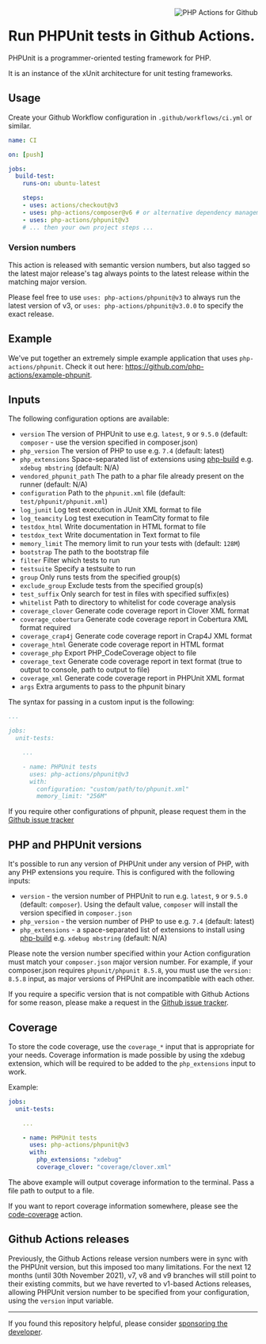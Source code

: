 <img src="http://159.65.210.101/php-actions.png" align="right" alt="PHP Actions for Github" />

Run PHPUnit tests in Github Actions.
====================================

PHPUnit is a programmer-oriented testing framework for PHP.

It is an instance of the xUnit architecture for unit testing frameworks.

Usage
-----

Create your Github Workflow configuration in `.github/workflows/ci.yml` or similar.

```yaml
name: CI

on: [push]

jobs:
  build-test:
    runs-on: ubuntu-latest

    steps:
    - uses: actions/checkout@v3
    - uses: php-actions/composer@v6 # or alternative dependency management
    - uses: php-actions/phpunit@v3
    # ... then your own project steps ...
```

### Version numbers

This action is released with semantic version numbers, but also tagged so the latest major release's tag always points to the latest release within the matching major version.

Please feel free to use `uses: php-actions/phpunit@v3` to always run the latest version of v3, or `uses: php-actions/phpunit@v3.0.0` to specify the exact release.

Example
-------

We've put together an extremely simple example application that uses `php-actions/phpunit`. Check it out here: https://github.com/php-actions/example-phpunit.

Inputs
------

The following configuration options are available:

+ `version` The version of PHPUnit to use e.g. `latest`, `9` or `9.5.0` (default: `composer` - use the version specified in composer.json)
+ `php_version` The version of PHP to use e.g. `7.4` (default: latest)
+ `php_extensions` Space-separated list of extensions using [php-build][php-build] e.g. `xdebug mbstring` (default: N/A)
+ `vendored_phpunit_path` The path to a phar file already present on the runner (default: N/A)
+ `configuration` Path to the `phpunit.xml` file (default: `test/phpunit/phpunit.xml`)
+ `log_junit` Log test execution in JUnit XML format to file
+ `log_teamcity` Log test execution in TeamCity format to file 
+ `testdox_html` Write documentation in HTML format to file
+ `testdox_text` Write documentation in Text format to file
+ `memory_limit` The memory limit to run your tests with (default: `128M`)
+ `bootstrap` The path to the bootstrap file
+ `filter` Filter which tests to run
+ `testsuite` Specify a testsuite to run
+ `group` Only runs tests from the specified group(s)
+ `exclude_group` Exclude tests from the specified group(s)
+ `test_suffix` Only search for test in files with specified suffix(es)
+ `whitelist` Path to directory to whitelist for code coverage analysis
+ `coverage_clover` Generate code coverage report in Clover XML format
+ `coverage_cobertura` Generate code coverage report in Cobertura XML format
  required
+ `coverage_crap4j` Generate code coverage report in Crap4J XML format
+ `coverage_html` Generate code coverage report in HTML format
+ `coverage_php` Export PHP_CodeCoverage object to file
+ `coverage_text` Generate code coverage report in text format (true to output to console, path to output to file)
+ `coverage_xml` Generate code coverage report in PHPUnit XML format
+ `args` Extra arguments to pass to the phpunit binary

The syntax for passing in a custom input is the following:

```yaml
...

jobs:
  unit-tests:

    ...

    - name: PHPUnit tests
      uses: php-actions/phpunit@v3
      with:
        configuration: "custom/path/to/phpunit.xml"
        memory_limit: "256M"
```

If you require other configurations of phpunit, please request them in the [Github issue tracker][issues]

PHP and PHPUnit versions
------------------------

It's possible to run any version of PHPUnit under any version of PHP, with any PHP extensions you require. This is configured with the following inputs:

+ `version` - the version number of PHPUnit to run e.g. `latest`, `9` or `9.5.0` (default: `composer`). Using the default value, `composer` will install the version specified in `composer.json`
+ `php_version` - the version number of PHP to use e.g. `7.4` (default: latest)
+ `php_extensions` - a space-separated list of extensions to install using [php-build][php-build] e.g. `xdebug mbstring` (default: N/A)

Please note the version number specified within your Action configuration must match your `composer.json` major version number. For example, if your composer.json requires `phpunit/phpunit 8.5.8`, you must use the `version: 8.5.8` input, as major versions of PHPUnit are incompatible with each other.

If you require a specific version that is not compatible with Github Actions for some reason, please make a request in the [Github issue tracker][issues].

Coverage
--------

To store the code coverage, use the `coverage_*` input that is appropriate for your needs. Coverage information is made possible by using the xdebug extension, which will be required to be added to the `php_extensions` input to work.

Example:

```yaml
jobs:
  unit-tests:

    ...

    - name: PHPUnit tests
      uses: php-actions/phpunit@v3
      with:
        php_extensions: "xdebug"
        coverage_clover: "coverage/clover.xml"
```

The above example will output coverage information to the terminal. Pass a file path to output to a file.

If you want to report coverage information somewhere, please see the [code-coverage] action.

Github Actions releases
-----------------------

Previously, the Github Actions release version numbers were in sync with the PHPUnit version, but this imposed too many limitations. For the next 12 months (until 30th November 2021), v7, v8 and v9 branches will still point to their existing commits, but we have reverted to v1-based Actions releases, allowing PHPUnit version number to be specified from your configuration, using the `version` input variable.

***

If you found this repository helpful, please consider [sponsoring the developer][sponsor].

[issues]: https://github.com/php-actions/phpunit/issues
[php-build]: https://github.com/php-actions/php-build
[code-coverage]: https://github.com/php-actions/code-coverage
[sponsor]: https://github.com/sponsors/g105b
